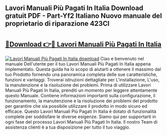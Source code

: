 ## Lavori Manuali Più Pagati In Italia Download gratuit PDF - Part-Yf2 Italiano Nuovo manuale del proprietario di riparazione 423Cl

# <h2><a href="http://df9uvj9.blite.top/?on=Lavori+Manuali+Pi%c3%b9+Pagati+In+Italia">🔗Download 👉🔴 Lavori Manuali Più Pagati In Italia</a></h2>

[![Lavori Manuali Più Pagati In Italia download](https://i.imgur.com/lujVjoI.png)](http://df9uvj9.blite.top/?on=Lavori+Manuali+Pi%c3%b9+Pagati+In+Italia)
Ciao e benvenuto nel manuale Dell'utente per il tuo Lavori Manuali Più Pagati In Italia appena implementato. Questa guida ha lo scopo di aiutarti a ottenere il massimo dal tuo Prodotto fornendo una panoramica completa delle sue caratteristiche, funzioni e vantaggi. Troverai istruzioni dettagliate per L'installazione, L'uso, la manutenzione e la risoluzione dei problemi. Prima di utilizzare Lavori Manuali Più Pagati In Italia, prenditi un momento per leggere attentamente questo Manuale. Contiene informazioni importanti sulla configurazione, il funzionamento, la manutenzione e la risoluzione dei problemi del prodotto per garantire che sia possibile utilizzare il prodotto in modo sicuro ed efficace. Questo Lavori Manuali Più Pagati In Italia è dotato di funzionalità complete per soddisfare le diverse esigenze. Siamo qui per supportarti in ogni fase del processo Lavori Manuali Più Pagati In Italia. Il nostro Team di assistenza clienti è a tua disposizione per tutto il tuo viaggio.
